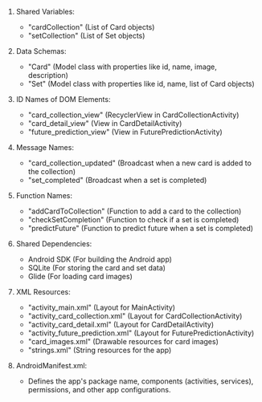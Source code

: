 1. Shared Variables: 
   - "cardCollection" (List of Card objects)
   - "setCollection" (List of Set objects)

2. Data Schemas: 
   - "Card" (Model class with properties like id, name, image, description)
   - "Set" (Model class with properties like id, name, list of Card objects)

3. ID Names of DOM Elements: 
   - "card_collection_view" (RecyclerView in CardCollectionActivity)
   - "card_detail_view" (View in CardDetailActivity)
   - "future_prediction_view" (View in FuturePredictionActivity)

4. Message Names: 
   - "card_collection_updated" (Broadcast when a new card is added to the collection)
   - "set_completed" (Broadcast when a set is completed)

5. Function Names: 
   - "addCardToCollection" (Function to add a card to the collection)
   - "checkSetCompletion" (Function to check if a set is completed)
   - "predictFuture" (Function to predict future when a set is completed)

6. Shared Dependencies: 
   - Android SDK (For building the Android app)
   - SQLite (For storing the card and set data)
   - Glide (For loading card images)

7. XML Resources: 
   - "activity_main.xml" (Layout for MainActivity)
   - "activity_card_collection.xml" (Layout for CardCollectionActivity)
   - "activity_card_detail.xml" (Layout for CardDetailActivity)
   - "activity_future_prediction.xml" (Layout for FuturePredictionActivity)
   - "card_images.xml" (Drawable resources for card images)
   - "strings.xml" (String resources for the app)

8. AndroidManifest.xml: 
   - Defines the app's package name, components (activities, services), permissions, and other app configurations.